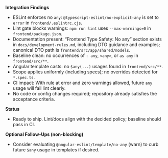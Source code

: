 **Integration Findings**

- ESLint enforces no `any`: `@typescript-eslint/no-explicit-any` is set to `error` in `frontend/.eslintrc.cjs`.
- Lint gate blocks warnings: `npm run lint` uses `--max-warnings=0` in `frontend/package.json`.
- Documentation present: “Frontend Type Safety: No any” section exists in `docs/development-rules.md`, including DTO guidance and examples; canonical DTO path is `frontend/src/app/shared/models`.
- Baseline clean: no occurrences of `: any`, `<any>`, or `as any` in `frontend/src/**`.
- Angular template casts: no `$any(...)` usages found in `frontend/src/**`.
- Scope applies uniformly (including specs); no overrides detected for `*.spec.ts`.
- CI impact: With rule at error and zero warnings allowed, future `any` usage will fail lint clearly.
- No code or config changes required; repository already satisfies the acceptance criteria.

**Status**

- Ready to ship. Lint/docs align with the decided policy; baseline should pass in CI.

**Optional Follow‑Ups (non-blocking)**

- Consider evaluating `@angular-eslint/template/no-any` (warn) to curb future `$any` usage in templates if desired.